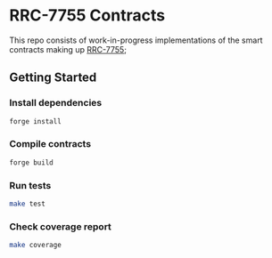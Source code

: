# RRC-7755 Contracts

This repo consists of work-in-progress implementations of the smart contracts making up [RRC-7755](https://github.com/ethereum/RIPs/blob/master/RIPS/rip-7755.md);

## Getting Started

### Install dependencies

```bash
forge install
```

### Compile contracts

```bash
forge build
```

### Run tests

```bash
make test
```

### Check coverage report

```bash
make coverage
```
